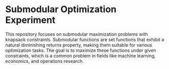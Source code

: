 # Submodular Optimization Experiment


This repository focuses on submodular maximization problems with knapsack constraints. Submodular functions are set functions that exhibit a natural diminishing returns property, making them suitable for various optimization tasks. The goal is to maximize these functions under given constraints, which is a common problem in fields like machine learning, economics, and operations research.

